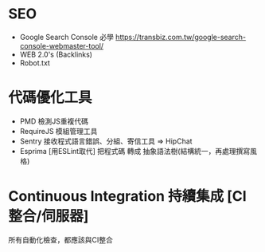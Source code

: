 # SEO
* Google Search Console 必學
https://transbiz.com.tw/google-search-console-webmaster-tool/
* WEB 2.0's (Backlinks)
* Robot.txt
# 代碼優化工具
* PMD 檢測JS重複代碼
* RequireJS 模組管理工具
* Sentry 接收程式語言錯誤、分組、寄信工具
=> HipChat 
* Esprima [用ESLint取代]
把程式碼 轉成 抽象語法樹(結構統一，再處理撰寫風格)
# Continuous Integration 持續集成 [CI整合/伺服器]
所有自動化檢查，都應該與CI整合